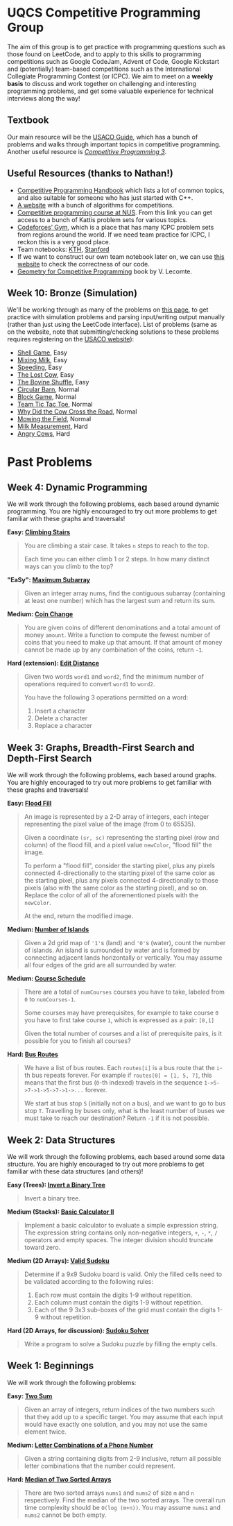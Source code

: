 # UQCS Competitive Programming Group

The aim of this group is to get practice with programming questions such as those found on LeetCode, and to apply to this skills to programming competitions such as Google CodeJam, Advent of Code, Google Kickstart and (potentially) team-based competitions such as the International Collegiate Programming Contest (or ICPC). We aim to meet on a **weekly basis** to discuss and work together on challenging and interesting programming problems, and get some valuable experience for technical interviews along the way!

## Textbook

Our main resource will be the [USACO Guide](https://usaco.guide/), which has a bunch of problems and walks through important topics in competitive programming. Another useful resource is [_Competitive Programming 3_](http://www.sso.sy/sites/default/files/competitive%20programming%203_1.pdf).

## Useful Resources (thanks to Nathan!)

- [Competitive Programming Handbook](https://cses.fi/book/book.pdf) which lists a lot of common topics, and also suitable for someone who has just started with C++.
- [A website](https://cp-algorithms.com/) with a bunch of algorithms for competitions. 
- [Competitive programming course at NUS](https://www.comp.nus.edu.sg/~stevenha/cs3233.html). From this link you can get access to a bunch of Kattis problem sets for various topics.
- [Codeforces’ Gym](http://codeforces.com/gyms?filterContestType=Official+ACM-ICPC+Contest&order=ID_DESC), which is a place that has many ICPC problem sets from regions around the world. If we need team practice for ICPC, I reckon this is a very good place. 
- Team notebooks: [KTH](https://github.com/kth-competitive-programming/kactl), [Stanford](https://github.com/jaehyunp/stanfordacm)
- If we want to construct our own team notebook later on, we can use [this website](https://judge.yosupo.jp) to check the correctness of our code.
- [Geometry for Competitive Programming](https://vlecomte.github.io/cp-geo.pdf) book by V. Lecomte.

## Week 10: Bronze (Simulation)

We'll be working through as many of the problems on [this page](https://usaco.guide/bronze/simulation), to get practice with simulation problems and parsing input/writing output manually (rather than just using the LeetCode interface). List of problems (same as on the website, note that submitting/checking solutions to these problems requires registering on the [USACO website](http://www.usaco.org/)):

- [Shell Game](http://www.usaco.org/index.php?page=viewproblem2&cpid=891), Easy
- [Mixing Milk](http://www.usaco.org/index.php?page=viewproblem2&cpid=855), Easy
- [Speeding](http://www.usaco.org/index.php?page=viewproblem2&cpid=568), Easy
- [The Lost Cow](http://www.usaco.org/index.php?page=viewproblem2&cpid=735), Easy
- [The Bovine Shuffle](http://www.usaco.org/index.php?page=viewproblem2&cpid=760), Easy
- [Circular Barn](http://www.usaco.org/index.php?page=viewproblem2&cpid=616), Normal
- [Block Game](http://www.usaco.org/index.php?page=viewproblem2&cpid=664), Normal
- [Team Tic Tac Toe](http://www.usaco.org/index.php?page=viewproblem2&cpid=831), Normal
- [Why Did the Cow Cross the Road](http://www.usaco.org/index.php?page=viewproblem2&cpid=713), Normal
- [Mowing the Field](http://www.usaco.org/index.php?page=viewproblem2&cpid=593), Normal
- [Milk Measurement](http://www.usaco.org/index.php?page=viewproblem2&cpid=761), Hard
- [Angry Cows](http://www.usaco.org/index.php?page=viewproblem2&cpid=592), Hard

# Past Problems

## Week 4: Dynamic Programming

We will work through the following problems, each based around dynamic programming. You are highly encouraged to try out more problems to get familiar with these graphs and traversals!

**Easy: [Climbing Stairs](https://leetcode.com/problems/climbing-stairs/)**

> You are climbing a stair case. It takes `n` steps to reach to the top.
>
> Each time you can either climb 1 or 2 steps. In how many distinct ways can you climb to the top?

**"EaSy": [Maximum Subarray](https://leetcode.com/problems/maximum-subarray/)**

> Given an integer array nums, find the contiguous subarray (containing at least one number) which has the largest sum and return its sum.

**Medium: [Coin Change](https://leetcode.com/problems/coin-change/)**

> You are given coins of different denominations and a total amount of money `amount`. Write a function to compute the fewest number of coins that you need to make up that amount. If that amount of money cannot be made up by any combination of the coins, return `-1`.

**Hard (extension): [Edit Distance](https://leetcode.com/problems/edit-distance/)**

> Given two words `word1` and `word2`, find the minimum number of operations required to convert `word1` to `word2`.
>
> You have the following 3 operations permitted on a word:
> 
> 1. Insert a character
> 2. Delete a character
> 3. Replace a character

## Week 3: Graphs, Breadth-First Search and Depth-First Search

We will work through the following problems, each based around graphs. You are highly encouraged to try out more problems to get familiar with these graphs and traversals!

**Easy: [Flood Fill](https://leetcode.com/problems/flood-fill/)**

> An image is represented by a 2-D array of integers, each integer representing the pixel value of the image (from 0 to 65535).
> 
> Given a coordinate `(sr, sc)` representing the starting pixel (row and column) of the flood fill, and a pixel value `newColor`, "flood fill" the image.
> 
> To perform a "flood fill", consider the starting pixel, plus any pixels connected 4-directionally to the starting pixel of the same color as the starting pixel, plus any pixels connected 4-directionally to those pixels (also with the same color as the starting pixel), and so on. Replace the color of all of the aforementioned pixels with the `newColor`.
> 
> At the end, return the modified image.

**Medium: [Number of Islands](https://leetcode.com/problems/number-of-islands/)**

> Given a 2d grid map of `'1'`s (land) and `'0'`s (water), count the number of islands. An island is surrounded by water and is formed by connecting adjacent lands horizontally or vertically. You may assume all four edges of the grid are all surrounded by water.

**Medium: [Course Schedule](https://leetcode.com/problems/course-schedule/)**

> There are a total of `numCourses` courses you have to take, labeled from `0` to `numCourses-1`.
> 
> Some courses may have prerequisites, for example to take course `0` you have to first take course `1`, which is expressed as a pair: `[0,1]`
> 
> Given the total number of courses and a list of prerequisite pairs, is it possible for you to finish all courses?

**Hard: [Bus Routes](https://leetcode.com/problems/bus-routes/)**

> We have a list of bus routes. Each `routes[i]` is a bus route that the `i`-th bus repeats forever. For example if `routes[0] = [1, 5, 7]`, this means that the first bus (`0`-th indexed) travels in the sequence `1->5->7->1->5->7->1->...` forever.
> 
> We start at bus stop `S` (initially not on a bus), and we want to go to bus stop `T`. Travelling by buses only, what is the least number of buses we must take to reach our destination? Return `-1` if it is not possible.

## Week 2: Data Structures

We will work through the following problems, each based around some data structure. You are highly encouraged to try out more problems to get familiar with these data structures (and others)!

**Easy (Trees): [Invert a Binary Tree](https://leetcode.com/problems/invert-binary-tree/)**

> Invert a binary tree.

**Medium (Stacks): [Basic Calculator II](https://leetcode.com/problems/basic-calculator-ii/)**

> Implement a basic calculator to evaluate a simple expression string. The expression string contains only non-negative integers, `+`, `-`, `*`, `/` operators and empty spaces. The integer division should truncate toward zero.

**Medium (2D Arrays): [Valid Sudoku](https://leetcode.com/problems/valid-sudoku/)**

> Determine if a 9x9 Sudoku board is valid. Only the filled cells need to be validated according to the following rules:
> 
> 1. Each row must contain the digits 1-9 without repetition.
> 2. Each column must contain the digits 1-9 without repetition.
> 3. Each of the 9 3x3 sub-boxes of the grid must contain the digits 1-9 without repetition.

**Hard (2D Arrays, for discussion): [Sudoku Solver](https://leetcode.com/problems/sudoku-solver)**

> Write a program to solve a Sudoku puzzle by filling the empty cells.

## Week 1: Beginnings

We will work through the following problems:

**Easy: [Two Sum](https://leetcode.com/problems/two-sum/)**

> Given an array of integers, return indices of the two numbers such that they add up to a specific target. You may assume that each input would have exactly one solution, and you may not use the same element twice.

**Medium: [Letter Combinations of a Phone Number](https://leetcode.com/problems/letter-combinations-of-a-phone-number/)**

> Given a string containing digits from 2-9 inclusive, return all possible letter combinations that the number could represent.

**Hard: [Median of Two Sorted Arrays](https://leetcode.com/problems/median-of-two-sorted-arrays/)**

> There are two sorted arrays `nums1` and `nums2` of size `m` and `n` respectively. Find the median of the two sorted arrays. The overall run time complexity should be `O(log (m+n))`. You may assume `nums1` and `nums2` cannot be both empty.
